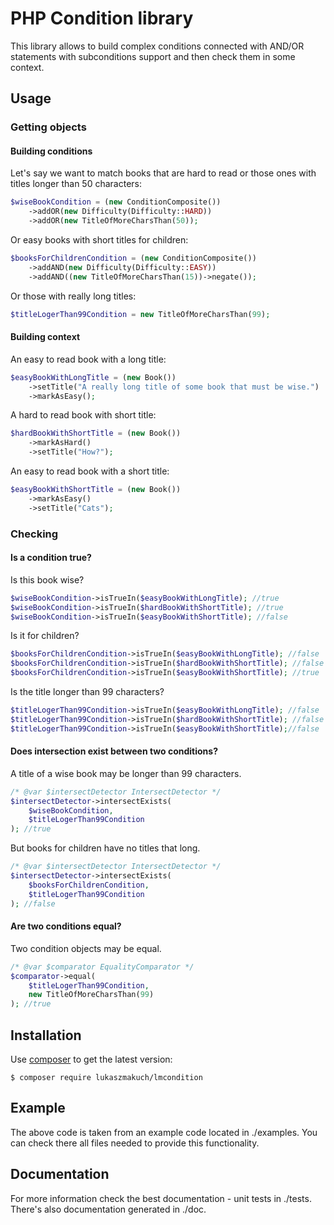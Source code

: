 # PHP Condition library

This library allows to build complex conditions connected with AND/OR statements with subconditions support and then check them in some context.

## Usage

### Getting objects

#### Building conditions
Let's say we want to match books that are hard to read or those ones with titles longer than 50 characters:
```php
$wiseBookCondition = (new ConditionComposite())
    ->addOR(new Difficulty(Difficulty::HARD))
    ->addOR(new TitleOfMoreCharsThan(50));
```
Or easy books with short titles for children:
```php
$booksForChildrenCondition = (new ConditionComposite())
    ->addAND(new Difficulty(Difficulty::EASY))
    ->addAND((new TitleOfMoreCharsThan(15))->negate());
```
Or those with really long titles:
```php
$titleLogerThan99Condition = new TitleOfMoreCharsThan(99);
```

#### Building context
An easy to read book with a long title:
```php
$easyBookWithLongTitle = (new Book())
    ->setTitle("A really long title of some book that must be wise.")
    ->markAsEasy();
```
A hard to read book with short title:
```php
$hardBookWithShortTitle = (new Book())
    ->markAsHard()
    ->setTitle("How?");
```
An easy to read book with a short title:
```php
$easyBookWithShortTitle = (new Book())
    ->markAsEasy()
    ->setTitle("Cats");
```
### Checking
#### Is a condition true?
Is this book wise?
```php
$wiseBookCondition->isTrueIn($easyBookWithLongTitle); //true
$wiseBookCondition->isTrueIn($hardBookWithShortTitle); //true
$wiseBookCondition->isTrueIn($easyBookWithShortTitle); //false
```
Is it for children?
```php
$booksForChildrenCondition->isTrueIn($easyBookWithLongTitle); //false
$booksForChildrenCondition->isTrueIn($hardBookWithShortTitle); //false
$booksForChildrenCondition->isTrueIn($easyBookWithShortTitle); //true
```
Is the title longer than 99 characters?
```php
$titleLogerThan99Condition->isTrueIn($easyBookWithLongTitle); //false
$titleLogerThan99Condition->isTrueIn($hardBookWithShortTitle); //false
$titleLogerThan99Condition->isTrueIn($easyBookWithShortTitle);//false
```

#### Does intersection exist between two conditions?
A title of a wise book may be longer than 99 characters.
```php
/* @var $intersectDetector IntersectDetector */
$intersectDetector->intersectExists(
    $wiseBookCondition,
    $titleLogerThan99Condition
); //true
```
But books for children have no titles that long.
```php
/* @var $intersectDetector IntersectDetector */
$intersectDetector->intersectExists(
    $booksForChildrenCondition,
    $titleLogerThan99Condition
); //false
```

#### Are two conditions equal?
Two condition objects may be equal.
```php
/* @var $comparator EqualityComparator */
$comparator->equal(
    $titleLogerThan99Condition,
    new TitleOfMoreCharsThan(99)
); //true
```
## Installation
Use [composer](https://getcomposer.org) to get the latest version:
```
$ composer require lukaszmakuch/lmcondition
```
## Example
The above code is taken from an example code located in ./examples. You can check there all files needed to provide this functionality.
## Documentation

For more information check the best documentation - unit tests in ./tests. There's also documentation generated in ./doc.

